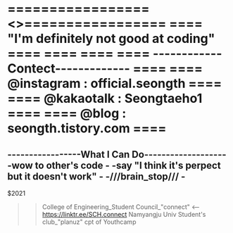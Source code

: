 =================<<SEONGTH>>=================
==== "I'm definitely not good at coding" ====
====                                     ====
====  ------------Contect-------------   ====
==== @instagram : official.seongth       ====
==== @kakaotalk : Seongtaeho1            ====
==== @blog : seongth.tistory.com         ====
=============================================

-----------------What I Can Do-------------------
-wow to other's code                            -
-say "I think it's perpect but it doesn't work" -
-///brain_stop///                               -
-------------------------------------------------


$2021
>>College of Engineering_Student Council_"connect" <-- https://linktr.ee/SCH.connect
>>Namyangju Univ Student's club_"planuz" cpt of Youthcamp









<!---
SEONGTH/SEONGTH is a ✨ special ✨ repository because its `README.md` (this file) appears on your GitHub profile.
You can click the Preview link to take a look at your changes.
--->
